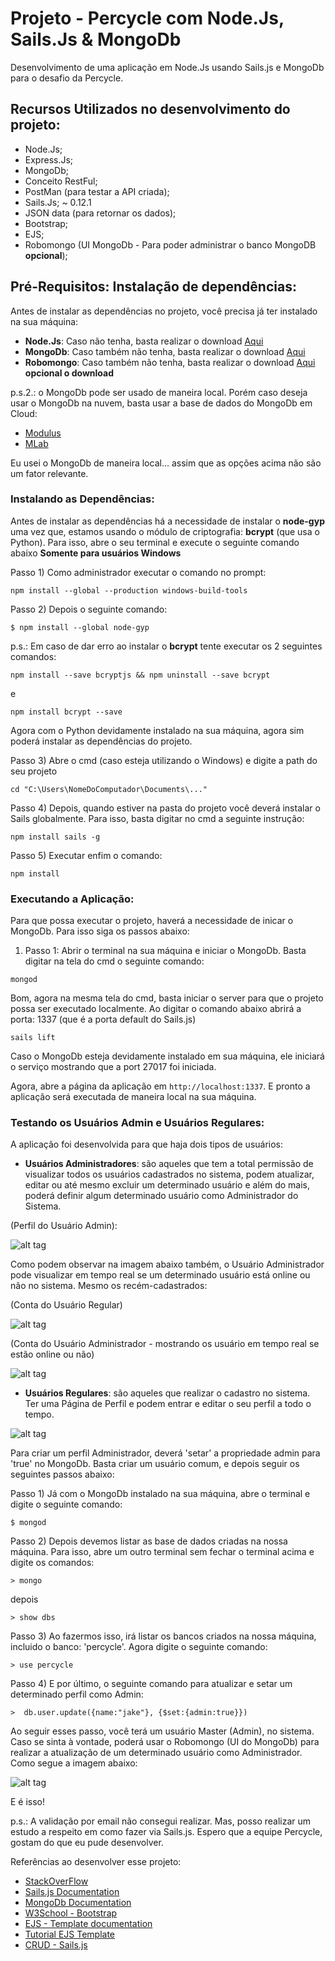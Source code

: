 # Projeto - Percycle com Node.Js, Sails.Js & MongoDb

Desenvolvimento de uma aplicação em Node.Js usando Sails.js e MongoDb para o desafio da Percycle.

## Recursos Utilizados no desenvolvimento do projeto:

- Node.Js;
- Express.Js;
- MongoDb;
- Conceito RestFul;
- PostMan (para testar a API criada);
- Sails.Js; ~ 0.12.1
- JSON data (para retornar os dados);
- Bootstrap;
- EJS;
- Robomongo (UI MongoDb - Para poder administrar o banco MongoDB **opcional**);

## Pré-Requisitos: Instalação de dependências:

Antes de instalar as dependências no projeto, você precisa já ter instalado na sua máquina:

* **Node.Js**: Caso não tenha, basta realizar o download [Aqui](https://nodejs.org/en/)
* **MongoDb**: Caso também não tenha, basta realizar o download [Aqui](https://www.mongodb.com/download-center#community)
* **Robomongo**: Caso também não tenha, basta realizar o download [Aqui](https://robomongo.org/) **opcional o download**

p.s.2.: o MongoDb pode ser usado de maneira local. Porém caso deseja usar o MongoDb na nuvem, basta usar 
a base de dados do MongoDb em Cloud:

* [Modulus](https://modulus.io/)
* [MLab](https://mlab.com/)

Eu usei o MongoDb de maneira local... assim que as opções acima não são um fator relevante.

### Instalando as Dependências:

Antes de instalar as dependências há a necessidade de instalar o **node-gyp** uma vez que,
estamos usando o módulo de criptografia: **bcrypt** (que usa o Python). Para isso, abre o seu terminal e execute
o seguinte comando abaixo **Somente para usuários Windows**

Passo 1) Como administrador executar o comando no prompt: 

```
npm install --global --production windows-build-tools
```

Passo 2) Depois o seguinte comando:

```
$ npm install --global node-gyp
```

p.s.: Em caso de dar erro ao instalar o **bcrypt** tente executar os 2 seguintes comandos:

```
npm install --save bcryptjs && npm uninstall --save bcrypt
```

e

```
npm install bcrypt --save
```

Agora com o Python devidamente instalado na sua máquina, agora sim poderá instalar as dependências do projeto.

Passo 3) Abre o cmd (caso esteja utilizando o Windows) e digite a path do seu projeto

```
cd "C:\Users\NomeDoComputador\Documents\..."
```

Passo 4) Depois, quando estiver na pasta do projeto você deverá instalar o Sails globalmente. Para isso, basta digitar no cmd a seguinte instrução:

```
npm install sails -g
```

Passo 5) Executar enfim o comando:

```
npm install
```

### Executando a Aplicação:

Para que possa executar o projeto, haverá a necessidade de inicar o MongoDb. Para isso siga os passos abaixo:

1) Passo 1: Abrir o terminal na sua máquina e iniciar o MongoDb. Basta digitar na tela do cmd o seguinte comando:

```
mongod
```

Bom, agora na mesma tela do cmd, basta iniciar o server para que o projeto possa ser executado localmente.
Ao digitar o comando abaixo abrirá a porta: 1337 (que é a porta default do Sails.js)

```
sails lift
```


Caso o MongoDb esteja devidamente instalado em sua máquina, ele iniciará o serviço mostrando que a port 27017 foi iniciada.

Agora, abre a página da aplicação em `http://localhost:1337`. E pronto a aplicação será executada de maneira local na sua máquina.  


### Testando os Usuários Admin e Usuários Regulares:

A aplicação foi desenvolvida para que haja dois tipos de usuários: 

- **Usuários Administradores**: são aqueles que tem a total permissão de visualizar todos os usuários cadastrados
no sistema, podem atualizar, editar ou até mesmo excluir um determinado usuário e além do mais, poderá definir algum
determinado usuário como Administrador do Sistema. 

(Perfil do Usuário Admin):

![alt tag](https://i.imgsafe.org/fe592400b3.png)

Como podem observar na imagem abaixo também, o Usuário Administrador pode visualizar em tempo real se um determinado
usuário está online ou não no sistema. Mesmo os recém-cadastrados:

(Conta do Usuário Regular)

![alt tag](https://i.imgsafe.org/fe76e98365.png)

(Conta do Usuário Administrador - mostrando os usuário em tempo real se estão online ou não)

![alt tag](https://i.imgsafe.org/fe7d017e3a.png)


- **Usuários Regulares**: são aqueles que realizar o cadastro no sistema. Ter uma Página de Perfil e podem entrar e editar
o seu perfil a todo o tempo.

![alt tag](https://i.imgsafe.org/fe76e98365.png)

Para criar um perfil Administrador, deverá 'setar' a propriedade admin para 'true' no MongoDb. Basta criar um usuário comum, e depois 
seguir os seguintes passos abaixo:

Passo 1) Já com o MongoDb instalado na sua máquina, abre o terminal e digite o seguinte comando:

```
$ mongod
```

Passo 2) Depois devemos listar as base de dados criadas na nossa máquina. Para isso, abre um outro terminal sem fechar o terminal
acima e digite os comandos:

```
> mongo
```

depois

```
> show dbs
```

Passo 3) Ao fazermos isso, irá listar os bancos criados na nossa máquina, incluido o banco: 'percycle'. Agora digite o seguinte comando:

```
> use percycle
```

Passo 4) E por último, o seguinte comando para atualizar e setar um determinado perfil como Admin:

```
>  db.user.update({name:"jake"}, {$set:{admin:true}})
```
Ao seguir esses passo, você terá um usuário Master (Admin), no sistema. Caso se sinta à vontade, poderá usar o Robomongo (UI do MongoDb) para realizar
a atualização de um determinado usuário como Administrador. Como segue a imagem abaixo:

![alt tag](https://i.imgsafe.org/fea2cbe71b.png)

E é isso!


p.s.: A validação por email não consegui realizar. Mas, posso realizar um estudo a respeito em como fazer via Sails.js. 
Espero que a equipe Percycle, gostam do que eu pude desenvolver.

Referências ao desenvolver esse projeto:

- [StackOverFlow](http://stackoverflow.com/)
- [Sails.js Documentation](http://sailsjs.org/documentation/concepts/)
- [MongoDb Documentation](https://docs.mongodb.com/manual/)
- [W3School - Bootstrap](http://www.w3schools.com/bootstrap/)
- [EJS - Template documentation](http://ejs.co/)
- [Tutorial EJS Template](https://scotch.io/tutorials/use-ejs-to-template-your-node-application)
- [CRUD - Sails.js](https://scotch.io/tutorials/build-a-sailsjs-app-from-api-to-authentication)

